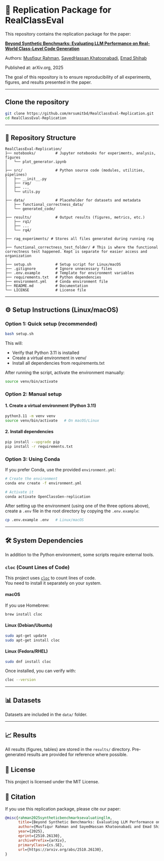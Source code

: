 # 📑 Replication Package for RealClassEval

This repository contains the replication package for the paper:

**[Beyond Synthetic Benchmarks: Evaluating LLM Performance on Real-World Class-Level Code Generation](https://arxiv.org/abs/2510.26130)**

Authors: [Musfiqur Rahman](https://das.encs.concordia.ca/members/musfiqur-rahman), [SayedHassan Khatoonabadi](https://das.encs.concordia.ca/members/hassan-khatoonabadi), [Emad Shihab](https://das.encs.concordia.ca/members/emad-shihab)

Published at: arXiv.org, 2025  

The goal of this repository is to ensure reproducibility of all experiments, figures, and results presented in the paper.

---
## Clone the repository
```bash
git clone https://github.com/mrsumitbd/RealClassEval-Replication.git
cd RealClassEval-Replication
```
---

## 📂 Repository Structure
```text
RealClassEval-Replication/
├── notebooks/         # Jupyter notebooks for experiments, analysis, figures
│   └── plot_generator.ipynb
│
├── src/               # Python source code (modules, utilities, pipelines)
│   ├── __init__.py
│   ├── rag/
│   ├── ...
│   └── utils.py
│
├── data/              # Placeholder for datasets and metadata
│   ├── functional_correctness_data/
│   └── generated_code/
│
├── results/           # Output results (figures, metrics, etc.)
│   ├── rq1/
│   ├── ...
│   └── rq4/
│
├── rag_experiments/ # Stores all files generated during running rag
│
├── functional_correctness_test_folder/ # This is where the functional correctness test happened. Kept is separate for easier access and organization
│
├── setup.sh           # Setup script for Linux/macOS
├── .gitignore         # Ignore unnecessary files
├── .env.example       # Template for environment variables
├── requirements.txt   # Python dependencies
├── environment.yml    # Conda environment file
├── README.md          # Documentation
└── LICENSE            # License file
```
---

## ⚙️ Setup Instructions (Linux/macOS)

### Option 1: Quick setup (recommended)
```bash
bash setup.sh
```
This will:
- Verify that Python 3.11 is installed
- Create a virtual environment in venv/
- Install all dependencies from requirements.txt

After running the script, activate the environment manually:
```bash
source venv/bin/activate
```

### Option 2: Manual setup
#### 1. Create a virtual environment (Python 3.11)
```bash
python3.11 -m venv venv
source venv/bin/activate   # On macOS/Linux
```

#### 2. Install dependencies
```bash
pip install --upgrade pip
pip install -r requirements.txt
```


### Option 3: Using Conda
If you prefer Conda, use the provided `environment.yml`:

```bash
# Create the environment
conda env create -f environment.yml

# Activate it
conda activate OpenClassGen-replication
```

After setting up the environment (using one of the three options above), create a `.env` file in the root directory by copying the `.env.example`:
```bash
cp .env.example .env   # Linux/macOS
```
---

## 🛠️ System Dependencies

In addition to the Python environment, some scripts require external tools.

### `cloc` (Count Lines of Code)

This project uses [`cloc`](https://github.com/AlDanial/cloc) to count lines of code.  
You need to install it separately on your system.

#### macOS
If you use Homebrew:
```bash
brew install cloc
```

#### Linux (Debian/Ubuntu)
```bash
sudo apt-get update
sudo apt-get install cloc
```

#### Linux (Fedora/RHEL)
```bash
sudo dnf install cloc
```
Once installed, you can verify with:
```bash
cloc --version
```
---

## 📊 Datasets

Datasets are included in the `data/` folder.

---

## 📈 Results

All results (figures, tables) are stored in the `results/` directory.
Pre-generated results are provided for reference where possible.

## 📜 License

This project is licensed under the MIT License.

## 🙏 Citation

If you use this replication package, please cite our paper:
```bib
@misc{rahman2025syntheticbenchmarksevaluatingllm,
      title={Beyond Synthetic Benchmarks: Evaluating LLM Performance on Real-World Class-Level Code Generation}, 
      author={Musfiqur Rahman and SayedHassan Khatoonabadi and Emad Shihab},
      year={2025},
      eprint={2510.26130},
      archivePrefix={arXiv},
      primaryClass={cs.SE},
      url={https://arxiv.org/abs/2510.26130}, 
}
```
